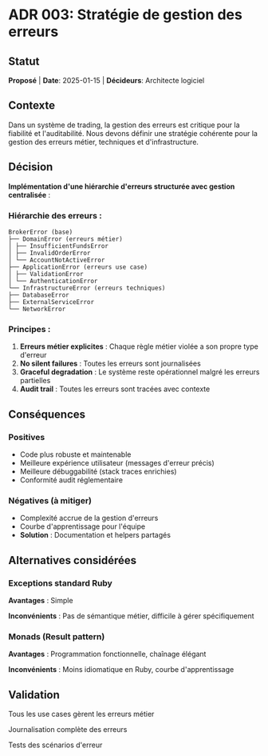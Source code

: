 # ADR 003: Stratégie de gestion des erreurs

## Statut
**Proposé** | **Date**: 2025-01-15 | **Décideurs**: Architecte logiciel

## Contexte
Dans un système de trading, la gestion des erreurs est critique pour la fiabilité et l'auditabilité. Nous devons définir une stratégie cohérente pour la gestion des erreurs métier, techniques et d'infrastructure.

## Décision
**Implémentation d'une hiérarchie d'erreurs structurée avec gestion centralisée** :

### Hiérarchie des erreurs :
```
BrokerError (base)
├── DomainError (erreurs métier)
│ ├── InsufficientFundsError
│ ├── InvalidOrderError
│ └── AccountNotActiveError
├── ApplicationError (erreurs use case)
│ ├── ValidationError
│ └── AuthenticationError
└── InfrastructureError (erreurs techniques)
├── DatabaseError
├── ExternalServiceError
└── NetworkError
```

### Principes :
1. **Erreurs métier explicites** : Chaque règle métier violée a son propre type d'erreur
2. **No silent failures** : Toutes les erreurs sont journalisées
3. **Graceful degradation** : Le système reste opérationnel malgré les erreurs partielles
4. **Audit trail** : Toutes les erreurs sont tracées avec contexte

## Conséquences
### Positives
- Code plus robuste et maintenable
- Meilleure expérience utilisateur (messages d'erreur précis)
- Meilleure débuggabilité (stack traces enrichies)
- Conformité audit réglementaire

### Négatives (à mitiger)
- Complexité accrue de la gestion d'erreurs
- Courbe d'apprentissage pour l'équipe
- **Solution** : Documentation et helpers partagés

<!-- ## Implémentation
```ruby
# Domain Error
class InsufficientFundsError < DomainError
  def initialize(account_id, amount, balance)
    super("Insufficient funds for account #{account_id}: tried to spend #{amount}, balance: #{balance}")
    @account_id = account_id
    @amount = amount
    @balance = balance
  end
end

# Use Case avec gestion d'erreurs
class PlaceOrderService
  def execute(command)
    # Validation métier
    raise InsufficientFundsError.new(account.id, order_amount, account.balance) unless sufficient_funds?
    
    # Logique métier...
  rescue DomainError => e
    # Journalisation métier
    Rails.logger.warn("Domain error in PlaceOrderService: #{e.message}")
    raise # Re-lance pour être attrapé par le contrôleur
  end
end

# Contrôleur avec gestion centralisée
class OrdersController < ApplicationController
  rescue_from DomainError, with: :handle_domain_error
  rescue_from ApplicationError, with: :handle_application_error
  
  private
  
  def handle_domain_error(error)
    render json: { 
      error: error.class.name.demodulize,
      message: error.message,
      details: error.try(:details) 
    }, status: :unprocessable_entity
  end
end -->

## Alternatives considérées
### Exceptions standard Ruby
**Avantages** : Simple

**Inconvénients** : Pas de sémantique métier, difficile à gérer spécifiquement

### Monads (Result pattern)
**Avantages** : Programmation fonctionnelle, chaînage élégant

**Inconvénients** : Moins idiomatique en Ruby, courbe d'apprentissage

## Validation
Tous les use cases gèrent les erreurs métier

Journalisation complète des erreurs

Tests des scénarios d'erreur